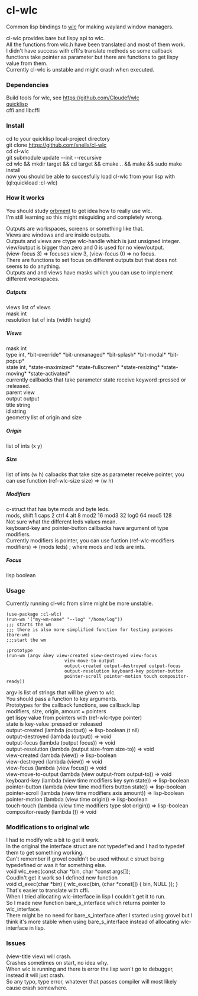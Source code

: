 # cl-wlc
Common lisp bindings to [wlc](https://github.com/Cloudef/wlc) for making wayland window managers.


cl-wlc provides bare but lispy api to wlc.   
All the functions from wlc.h have been translated and most of them work.  
I didn't have success with cffi's translate methods so some callback functions take pointer as parameter but there are functions to get lispy value from them.   
Currently cl-wlc is unstable and might crash when executed.   


### Dependencies


Build tools for wlc, see https://github.com/Cloudef/wlc   
[quicklisp](https://www.quicklisp.org/beta/)   
cffi and libcffi   

### Install

cd to your quicklisp local-project directory   
git clone https://github.com/snells/cl-wlc   
cd cl-wlc   
git submodule update --init --recursive   
cd wlc && mkdir target && cd target && cmake .. && make && sudo make install   
now you should be able to succesfully load cl-wlc from your lisp with (ql:quickload :cl-wlc)   


### How it works


You should study [orbment](https://github.com/Cloudef/orbment) to get idea how to really use wlc.  
I'm still learning so this might misguiding and completely wrong.   


Outputs are workspaces, screens or something like that.   
Views are windows and are inside outputs.   
Outputs and views are ctype wlc-handle which is just unsigned integer.   
view/output is bigger than zero and 0 is used for no view/output.   
(view-focus 3) => focuses view 3, (view-focus 0) => no focus.   
There are functions to set focus on different outputs but that does not seems to do anything.   
Outputs and and views have masks which you can use to implement different workspaces.   


##### Outputs   
views list of views   
mask int   
resolution list of ints (width height)   
##### Views   
mask int   
type int, \*bit-override\* \*bit-unmanaged\* \*bit-splash\* \*bit-modal\* \*bit-popup\*  
state int, \*state-maximized\* \*state-fullscreen\* \*state-resizing\* \*state-moving\* \*state-activated\*  
currently callbacks that take parameter state receive keyword :pressed or :released.   
parent view   
output   output  
title string   
id   string   
geometry list of origin and size   
##### Origin   
list of ints (x y)   
##### Size   
list of ints (w h) 
calbacks that take size as parameter receive pointer, you can use function (ref-wlc-size size) => (w h)   
##### Modifiers   
c-struct that has byte mods and byte leds.   
mods, shift 1 caps 2 ctrl 4 alt 8 mod2 16 mod3 32 log0 64 mod5 128    
Not sure what the different leds values mean.   
keyboard-key and pointer-button callbacks have argument of type modifiers.   
Currently modifiers is pointer, you can use fuction (ref-wlc-modifiers modifiers) => (mods leds) ; where mods and leds are ints.   
##### Focus   
lisp boolean   


### Usage   
Currently running cl-wlc from slime might be more unstable.   

```
(use-package :cl-wlc)
(run-wm '("my-wm-name" "--log" "/home/log"))
;;; starts the wm
;;; there is also more simplified function for testing purposes
(bare-wm)
;;;start the wm

;prototype
(run-wm (argv &key view-created view-destroyed view-focus
                      view-move-to-output
                      output-created output-destroyed output-focus
                      output-resolution keyboard-key pointer-button
                      pointer-scroll pointer-motion touch compositor-ready))
```

argv is list of strings that will be given to wlc.   
You should pass a function to key arguments.   
Prototypes for the callback functions, see callback.lisp   
modifiers, size, origin, amount = pointers   
get lispy value from pointers with (ref-wlc-type pointer)   
state is key-value :pressed or :released      
output-created (lambda (output))  => lisp-boolean (t nil)   
output-destroyed (lambda (output)) => void   
output-focus (lambda (output focus)) => void   
output-resolution (lambda (output size-from size-to)) => void   
view-created (lambda (view)) => lisp-boolean   
view-destroyed (lambda (view)) => void   
view-focus (lambda (view focus)) => void   
view-move-to-output (lambda (view output-from output-to)) => void   
keyboard-key (lambda (view time modifiers key sym state)) => lisp-boolean   
pointer-button (lambda (view time modifiers button state)) => lisp-boolean   
pointer-scroll (lambda (view time modifiers axis amount)) => lisp-boolean   
pointer-motion (lambda (view time origin)) => lisp-boolean   
touch-touch (lambda (view time modifiers type slot origin)) => lisp-boolean    
compositor-ready (lambda ()) => void   


### Modifications to original wlc

I had to modify wlc a bit to get it work.   
In the original the interface struct are not typedef'ed  and I had to typedef them to get something working.   
Can't remember if grovel couldn't be used without c struct being typedefined or was it for something else.      
void wlc_exec(const char *bin, char *const args[]);   
Coudln't get it work so I defined new function   
void cl_exec(char \*bin) { wlc_exec(bin, (char *const[]) { bin, NULL }); }   
That's easier to translate with cffi.     
When I tried allocating wlc-interface in lisp I couldn't get it to run.   
So I made new function bare_s_interface which returns pointer to wlc_interface.   
There might be no need for bare_s_interface after I started using grovel but I think it's more stable when using bare_s_interface instead of allocating wlc-interface in lisp.   


### Issues   

(view-title view) will crash.   
Crashes sometimes on start, no idea why.   
When wlc is running and there is error the lisp won't go to debugger, instead it will just crash.   
So any typo, type error, whatever that passes compiler will most likely cause crash somewhere.

